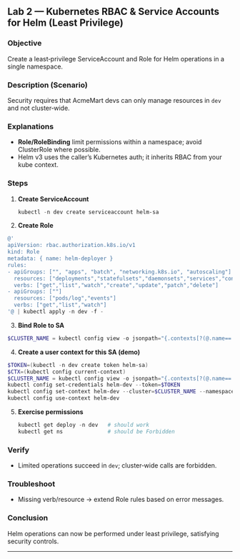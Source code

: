## Lab 2 — Kubernetes RBAC & Service Accounts for Helm (Least Privilege)

### Objective

Create a least‑privilege ServiceAccount and Role for Helm operations in a single namespace.

### Description (Scenario)

Security requires that AcmeMart devs can only manage resources in `dev` and not cluster‑wide.

### Explanations

* **Role/RoleBinding** limit permissions within a namespace; avoid ClusterRole where possible.
* Helm v3 uses the caller’s Kubernetes auth; it inherits RBAC from your kube context.

### Steps

1. **Create ServiceAccount**

   ```powershell
   kubectl -n dev create serviceaccount helm-sa
   ```
2. **Create Role**

```powershell
@'
apiVersion: rbac.authorization.k8s.io/v1
kind: Role
metadata: { name: helm-deployer }
rules:
- apiGroups: ["", "apps", "batch", "networking.k8s.io", "autoscaling"]
  resources: ["deployments","statefulsets","daemonsets","services","configmaps","secrets","ingresses","jobs","cronjobs","horizontalpodautoscalers","pods"]
  verbs: ["get","list","watch","create","update","patch","delete"]
- apiGroups: [""]
  resources: ["pods/log","events"]
  verbs: ["get","list","watch"]
'@ | kubectl apply -n dev -f -

```
3. **Bind Role to SA**

```powershell
$CLUSTER_NAME = kubectl config view -o jsonpath="{.contexts[?(@.name=='$CTX')].context.cluster}"

```
4. **Create a user context for this SA (demo)**

```powershell
$TOKEN=(kubectl -n dev create token helm-sa)
$CTX=(kubectl config current-context)
$CLUSTER_NAME = kubectl config view -o jsonpath="{.contexts[?(@.name=='$CTX')].context.cluster}"
kubectl config set-credentials helm-dev --token=$TOKEN
kubectl config set-context helm-dev --cluster=$CLUSTER_NAME --namespace=dev --user=helm-dev
kubectl config use-context helm-dev
```
5. **Exercise permissions**

   ```powershell
   kubectl get deploy -n dev   # should work
   kubectl get ns              # should be Forbidden
   ```

### Verify

* Limited operations succeed in `dev`; cluster‑wide calls are forbidden.

### Troubleshoot

* Missing verb/resource → extend Role rules based on error messages.

### Conclusion

Helm operations can now be performed under least privilege, satisfying security controls.

---

